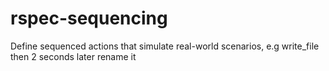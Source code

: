 # rspec-sequencing
Define sequenced actions that simulate real-world scenarios, e.g write_file then 2 seconds later rename it

